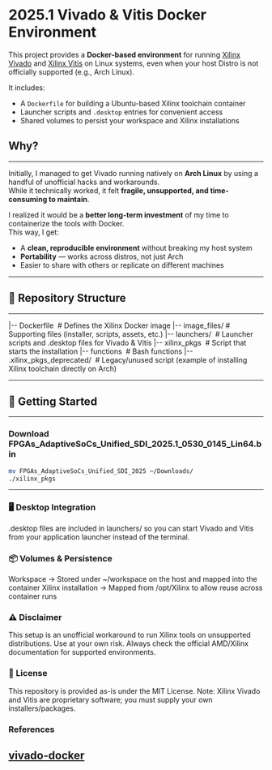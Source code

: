 # 2025.1 Vivado & Vitis Docker Environment

This project provides a **Docker-based environment** for running [Xilinx Vivado](https://www.xilinx.com/products/design-tools/vivado.html) and [Xilinx Vitis](https://www.xilinx.com/products/design-tools/vitis.html) on Linux systems, even when your host Distro is not officially supported (e.g., Arch Linux).

It includes:

- A `Dockerfile` for building a Ubuntu-based Xilinx toolchain container  
- Launcher scripts and `.desktop` entries for convenient access  
- Shared volumes to persist your workspace and Xilinx installations  

## Why? 
---

Initially, I managed to get Vivado running natively on **Arch Linux** by using a handful of unofficial hacks and workarounds.  
While it technically worked, it felt **fragile, unsupported, and time-consuming to maintain**.  

I realized it would be a **better long-term investment** of my time to containerize the tools with Docker.  
This way, I get:

- A **clean, reproducible environment** without breaking my host system  
- **Portability** — works across distros, not just Arch  
- Easier to share with others or replicate on different machines  

---

## 📂 Repository Structure
_ _ _
|-- Dockerfile&nbsp;&nbsp;# Defines the Xilinx Docker image
|-- image_files/&nbsp;# Supporting files (installer, scripts, assets, etc.)
|-- launchers/    &nbsp;# Launcher scripts and .desktop files for Vivado & Vitis
|-- xilinx_pkgs   &nbsp;# Script that starts the installation
|-- functions     &nbsp;# Bash functions
|-- .xilinx_pkgs_deprecated/ &nbsp;# Legacy/unused script (example of installing Xilinx toolchain directly on Arch)


---

## 🚀 Getting Started
---
### Download FPGAs_AdaptiveSoCs_Unified_SDI_2025.1_0530_0145_Lin64.bin
```bash
mv FPGAs_AdaptiveSoCs_Unified_SDI_2025 ~/Downloads/
./xilinx_pkgs
```
---
### 🖥️ Desktop Integration

.desktop files are included in launchers/ so you can start Vivado and Vitis
from your application launcher instead of the terminal.

### 📦 Volumes & Persistence

Workspace → Stored under ~/workspace on the host and mapped into the container
Xilinx installation → Mapped from /opt/Xilinx to allow reuse across container runs

### ⚠️ Disclaimer

This setup is an unofficial workaround to run Xilinx tools on unsupported distributions.
Use at your own risk. Always check the official AMD/Xilinx documentation
for supported environments.


### 📜 License

This repository is provided as-is under the MIT License.
Note: Xilinx Vivado and Vitis are proprietary software; you must supply your own installers/packages.

### References
[vivado-docker](https://github.com/filmil/vivado-docker)
---
